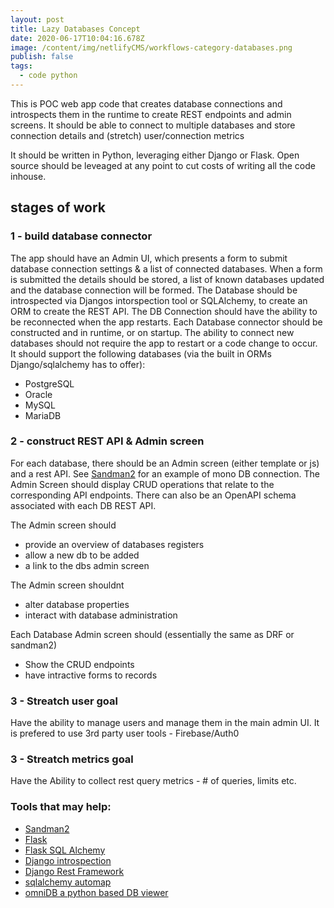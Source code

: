 ```yaml
---
layout: post
title: Lazy Databases Concept
date: 2020-06-17T10:04:16.678Z
image: /content/img/netlifyCMS/workflows-category-databases.png
publish: false
tags:
  - code python
---
```

This is POC web app code that creates database connections and introspects them in the runtime to create REST endpoints and admin screens.
It should be able to connect to multiple databases and store connection details and (stretch) user/connection metrics

It should be written in Python, leveraging either Django or Flask. Open source should be leveaged at any point to cut costs of writing all the code inhouse.

## stages of work
### 1 - build database connector
The app should have an Admin UI, which presents a form to submit database connection settings & a list of connected databases. 
When a form is submitted the details should be stored, a list of known databases updated and the database connection will be formed.
The Database should be introspected via Djangos intorspection tool or SQLAlchemy, to create an ORM to create the REST API.
The DB Connection should have the ability to be reconnected when the app restarts.
Each Database connector should be constructed and in runtime, or on startup.
The ability to connect new databases should not require the app to restart or a code change to occur.
It should support the following databases (via the built in ORMs Django/sqlalchemy has to offer):
- PostgreSQL 
- Oracle
- MySQL
- MariaDB


### 2 - construct REST API & Admin screen
For each database, there should be an Admin screen (either template or js) and a rest API. 
See [Sandman2](https://pypi.org/project/sandman2/) for an example of mono DB connection.
The Admin Screen should display CRUD operations that relate to the corresponding API endpoints.
There can also be an OpenAPI schema associated with each DB REST API.

The Admin screen should
- provide an overview of databases registers
- allow a new db to be added
- a link to the dbs admin screen

The Admin screen shouldnt
- alter database properties 
- interact with database administration

Each Database Admin screen should (essentially the same as DRF or sandman2)
- Show the CRUD endpoints 
- have intractive forms to records

### 3 - Streatch user goal
Have the ability to manage users and manage them in the main admin UI. 
It is prefered to use 3rd party user tools - Firebase/Auth0

### 3 - Streatch metrics goal
Have the Ability to collect rest query metrics - # of queries, limits etc.

### Tools that may help:
 - [Sandman2](https://pypi.org/project/sandman2/)
 - [Flask](https://palletsprojects.com/p/flask/)
 - [Flask SQL Alchemy](https://flask-sqlalchemy.palletsprojects.com)
 - [Django introspection](https://docs.djangoproject.com/en/3.0/howto/legacy-databases/)
 - [Django Rest Framework](https://www.django-rest-framework.org/)
 - [sqlalchemy automap](https://docs.sqlalchemy.org/en/13/orm/extensions/automap.html)
 - [omniDB a python based DB viewer](https://omnidb.org/en/)

